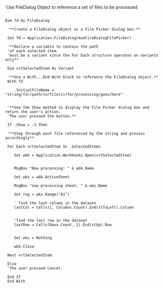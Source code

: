 'Use FileDialog Object to reference a set of files to be processed

<pre><code>
Dim fd As FileDialog
 
 '**Create a FileDialog object as a File Picker dialog box.**
 
 Set fd = Application.FileDialog(msoFileDialogFilePicker)
 
 '**Declare a variable to contain the path
 'of each selected item.
 'must be a variant since the For Each structure operates on variants only**
 
 Dim vrtSelectedItem As Variant
 
 '**Use a With...End With block to reference the FileDialog object.**
 With fd
    
    .InitialFileName = "string/for/path/to/file(s)/for/processing/goes/here"
    
 
 '**Use the Show method to display the File Picker dialog box and return the user's action.
 'The user pressed the button.**
 
 If .Show = -1 Then
 
 '**Step through each file referenced by the string and process accordingly**
 
 For Each vrtSelectedItem In .SelectedItems
 
    Set wbk = Application.Workbooks.Open(vrtSelectedItem)
        
    
    MsgBox "Now processing: " & wbk.Name
    
    Set wks = wbk.ActiveSheet
    
    MsgBox "now processing sheet: " & wks.Name
    
    Set rng = wks.Range("A1")
    
    ' find the last column in the dataset
    lastCol = Cells(1, Columns.Count).End(xlToLeft).Column
   
    
    'find the last row in the dataset
    lastRow = Cells(Rows.Count, 1).End(xlUp).Row
    
        
    Set wks = Nothing
    
    wbk.Close
     
 Next vrtSelectedItem
 
 Else
 'The user pressed Cancel.
 
 End If
 End With
</code></pre>

